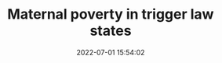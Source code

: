 ---
layout: post
title:  "Maternal poverty in trigger law states"
date:   2022-07-01 15:54:02
image: /assets/newer/sm_maternal-poverty.jpg
involvement: design & development
category: graphics
writeup: false
storylink: https://www.nbcnews.com/data-graphics/maternal-poverty-levels-higher-abortion-trigger-law-states-rcna35788
tech: d3
---
